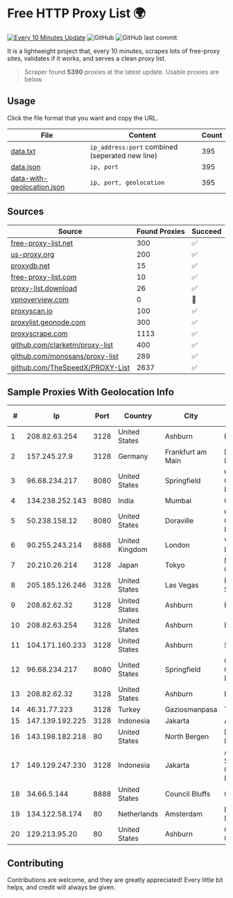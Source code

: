 
# Free HTTP Proxy List 🌍

[![Every 10 Minutes Update](https://github.com/mertguvencli/http-proxy-list/actions/workflows/main.yml/badge.svg?branch=main)](https://github.com/mertguvencli/http-proxy-list/actions/workflows/main.yml)
![GitHub](https://img.shields.io/github/license/mertguvencli/http-proxy-list)
![GitHub last commit](https://img.shields.io/github/last-commit/mertguvencli/http-proxy-list)

It is a lightweight project that, every 10 minutes, scrapes lots of free-proxy sites, validates if it works, and serves a clean proxy list.


> Scraper found **5390** proxies at the latest update. Usable proxies are below.

## Usage

Click the file format that you want and copy the URL.


|File|Content|Count|
|----|-------|-----|
|[data.txt](https://raw.githubusercontent.com/mertguvencli/http-proxy-list/main/proxy-list/data.txt)|`ip_address:port` combined (seperated new line)|395|
|[data.json](https://raw.githubusercontent.com/mertguvencli/http-proxy-list/main/proxy-list/data.json)|`ip, port`|395|
|[data-with-geolocation.json](https://raw.githubusercontent.com/mertguvencli/http-proxy-list/main/proxy-list/data-with-geolocation.json)|`ip, port, geolocation`|395|

## Sources

|Source|Found Proxies|Succeed|
|------|-------------|-------|
|[free-proxy-list.net](https://free-proxy-list.net)|300|✅|
|[us-proxy.org](https://www.us-proxy.org)|200|✅|
|[proxydb.net](http://proxydb.net)|15|✅|
|[free-proxy-list.com](https://free-proxy-list.com/?page=&port=&type%5B%5D=http&type%5B%5D=https&up_time=0&search=Search)|10|✅|
|[proxy-list.download](https://www.proxy-list.download/HTTP)|26|✅|
|[vpnoverview.com](https://vpnoverview.com/privacy/anonymous-browsing/free-proxy-servers)|0|🚫|
|[proxyscan.io](https://www.proxyscan.io)|100|✅|
|[proxylist.geonode.com](https://proxylist.geonode.com/api/proxy-list?limit=300&page=1&sort_by=lastChecked&sort_type=desc&protocols=http,https)|300|✅|
|[proxyscrape.com](https://api.proxyscrape.com/v2/?request=displayproxies&protocol=http&timeout=10000&country=all&ssl=all&anonymity=all)|1113|✅|
|[github.com/clarketm/proxy-list](https://raw.githubusercontent.com/clarketm/proxy-list/master/proxy-list-raw.txt)|400|✅|
|[github.com/monosans/proxy-list](https://raw.githubusercontent.com/monosans/proxy-list/main/proxies/http.txt)|289|✅|
|[github.com/TheSpeedX/PROXY-List](https://raw.githubusercontent.com/TheSpeedX/PROXY-List/master/http.txt)|2637|✅|


## Sample Proxies With Geolocation Info

|#|Ip|Port|Country|City|Internet Service Provider|
|-|--|----|-------|----|-------------------------|
|1|208.82.63.254|3128|United States|Ashburn|Bernardi Sounds|
|2|157.245.27.9|3128|Germany|Frankfurt am Main|DigitalOcean, LLC|
|3|96.68.234.217|8080|United States|Springfield|Comcast Cable Communications, LLC|
|4|134.238.252.143|8080|India|Mumbai|Google LLC|
|5|50.238.158.12|8080|United States|Doraville|Comcast Cable Communications, LLC|
|6|90.255.243.214|8888|United Kingdom|London|Vodafone Limited|
|7|20.210.26.214|3128|Japan|Tokyo|Microsoft Corporation|
|8|205.185.126.246|3128|United States|Las Vegas|FranTech Solutions|
|9|208.82.62.32|3128|United States|Ashburn|Bernardi Sounds|
|10|208.82.63.254|3128|United States|Ashburn|Bernardi Sounds|
|11|104.171.160.233|3128|United States|Ashburn|Sneaker Server|
|12|96.68.234.217|8080|United States|Springfield|Comcast Cable Communications, LLC|
|13|208.82.62.32|3128|United States|Ashburn|Bernardi Sounds|
|14|46.31.77.223|3128|Turkey|Gaziosmanpasa|Talha Bogaz|
|15|147.139.192.225|3128|Indonesia|Jakarta|Alibaba.com LLC|
|16|143.198.182.218|80|United States|North Bergen|DigitalOcean, LLC|
|17|149.129.247.230|3128|Indonesia|Jakarta|Alibaba.com Singapore E-Commerce Private Limited|
|18|34.66.5.144|8888|United States|Council Bluffs|Google LLC|
|19|134.122.58.174|80|Netherlands|Amsterdam|DigitalOcean, LLC|
|20|129.213.95.20|80|United States|Ashburn|Oracle Corporation|



## Contributing

Contributions are welcome, and they are greatly appreciated! Every
little bit helps, and credit will always be given.

